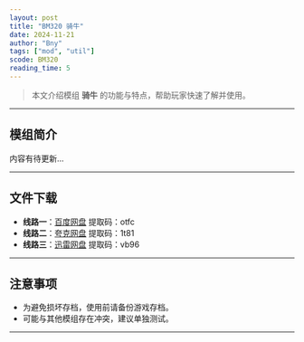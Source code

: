 ```yaml
---
layout: post
title: "BM320 骑牛"
date: 2024-11-21
author: "Bny"
tags: ["mod", "util"]
scode: BM320
reading_time: 5
---
```


> 本文介绍模组 **骑牛** 的功能与特点，帮助玩家快速了解并使用。

---

## 模组简介

内容有待更新...

---


## 文件下载
- **线路一**：[百度网盘](https://pan.baidu.com/s/1zS8Hn7VvzQL11IAGQWJb2A?pwd=otfc)  提取码：otfc  
- **线路二**：[夸克网盘](https://pan.quark.cn/s/475b8cafe39f?pwd=1t81)  提取码：1t81  
- **线路三**：[迅雷网盘](https://pan.xunlei.com/s/VOCCbTvzFolzLDug9ab7IaFNA1?pwd=vb96)  提取码：vb96  

---

## 注意事项
- 为避免损坏存档，使用前请备份游戏存档。
- 可能与其他模组存在冲突，建议单独测试。

---

